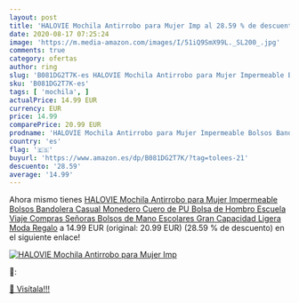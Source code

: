 ```yaml
---
layout: post
title: 'HALOVIE Mochila Antirrobo para Mujer Imp al 28.59 % de descuento'
date: 2020-08-17 07:25:24
image: 'https://m.media-amazon.com/images/I/51iQ9SmX99L._SL200_.jpg'
comments: true
category: ofertas
author: ring
slug: 'B081DG2T7K-es HALOVIE Mochila Antirrobo para Mujer Impermeable Bolsos...'
sku: 'B081DG2T7K-es'
tags: [ 'mochila', ]
actualPrice: 14.99 EUR
currency: EUR
price: 14.99
comparePrice: 20.99 EUR
prodname: 'HALOVIE Mochila Antirrobo para Mujer Impermeable Bolsos Bandolera Casual Monedero Cuero de PU Bolsa de Hombro Escuela Viaje Compras Señoras Bolsos de Mano Escolares Gran Capacidad Ligera Moda Regalo'
country: 'es'
flag: '🇪🇸'
buyurl: 'https://www.amazon.es/dp/B081DG2T7K/?tag=tolees-21'
descuento: '28.59'
average: '14.99'
---
```


Ahora mismo tienes [HALOVIE Mochila Antirrobo para Mujer Impermeable Bolsos Bandolera Casual Monedero Cuero de PU Bolsa de Hombro Escuela Viaje Compras Señoras Bolsos de Mano Escolares Gran Capacidad Ligera Moda Regalo](https://www.amazon.es/dp/B081DG2T7K/?tag=tolees-21) a 14.99 EUR (original: 20.99 EUR) (28.59 %  de descuento) en el siguiente enlace!

[![HALOVIE Mochila Antirrobo para Mujer Imp](https://m.media-amazon.com/images/I/51iQ9SmX99L._SL200_.jpg)](https://www.amazon.es/dp/B081DG2T7K/?tag=tolees-21)

🔎:


[🛒 Visítala!!!](https://www.amazon.es/dp/B081DG2T7K/?tag=tolees-21)
